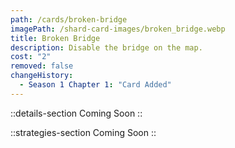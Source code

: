 ```yaml
---
path: /cards/broken-bridge
imagePath: /shard-card-images/broken_bridge.webp
title: Broken Bridge
description: Disable the bridge on the map.
cost: "2"
removed: false
changeHistory:
  - Season 1 Chapter 1: "Card Added"
---
```


::details-section
Coming Soon
::

::strategies-section
Coming Soon
::
